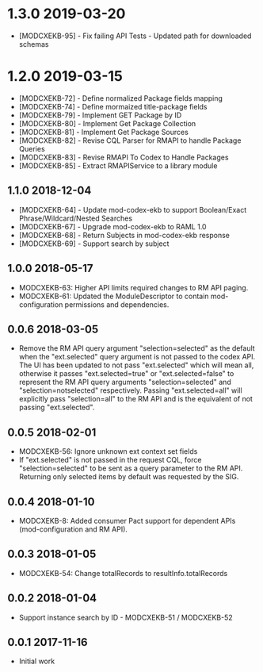 # 1.3.0 2019-03-20
 * [MODCXEKB-95] - Fix failing API Tests - Updated path for downloaded schemas

# 1.2.0 2019-03-15
 * [MODCXEKB-72] - Define normalized Package fields mapping
 * [MODCXEKB-74] - Define mormaized title-package fields
 * [MODCXEKB-79] - Implement GET Package by ID
 * [MODCXEKB-80] - Implement Get Package Collection
 * [MODCXEKB-81] - Implement Get Package Sources
 * [MODCXEKB-82] - Revise CQL Parser for RMAPI to handle Package Queries
 * [MODCXEKB-83] - Revise RMAPI To Codex to Handle Packages
 * [MODCXEKB-85] - Extract RMAPIService to a library module

## 1.1.0 2018-12-04
 * [MODCXEKB-64] - Update mod-codex-ekb to support Boolean/Exact Phrase/Wildcard/Nested Searches
 * [MODCXEKB-67] - Upgrade mod-codex-ekb to RAML 1.0
 * [MODCXEKB-68] - Return Subjects in mod-codex-ekb response
 * [MODCXEKB-69] - Support search by subject


## 1.0.0 2018-05-17
 * MODCXEKB-63: Higher API limits required changes to RM API paging.
 * MODCXEKB-61: Updated the ModuleDescriptor to contain mod-configuration
   permissions and dependencies.

## 0.0.6 2018-03-05
 * Remove the RM API query argument "selection=selected" as the default when
   the "ext.selected" query argument is not passed to the codex API. The UI has
   been updated to not pass "ext.selected" which will mean all, otherwise it
   passes "ext.selected=true" or "ext.selected=false" to represent the RM API
   query arguments "selection=selected" and "selection=notselected"
   respectively. Passing "ext.selected=all" will explicitly pass "selection=all"
   to the RM API and is the equivalent of not passing "ext.selected".

## 0.0.5 2018-02-01
 * MODCXEKB-56: Ignore unknown ext context set fields
 * If "ext.selected" is not passed in the request CQL, force
   "selection=selected" to be sent as a query parameter to the RM API.
   Returning only selected items by default was requested by the SIG.

## 0.0.4 2018-01-10
 * MODCXEKB-8: Added consumer Pact support for dependent APIs (mod-configuration and RM API).

## 0.0.3 2018-01-05
 * MODCXEKB-54: Change totalRecords to resultInfo.totalRecords

## 0.0.2 2018-01-04
 * Support instance search by ID - MODCXEKB-51 / MODCXEKB-52

## 0.0.1 2017-11-16
 * Initial work
